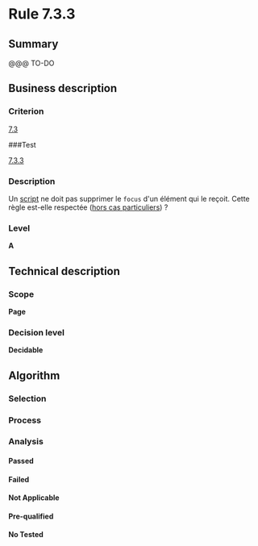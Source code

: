 # Rule 7.3.3

## Summary

@@@ TO-DO

## Business description

### Criterion

[7.3](http://references.modernisation.gouv.fr/sites/default/files/RGAA3_RC2-1/referentiel_technique.htm#crit-7-3)

###Test

[7.3.3](http://references.modernisation.gouv.fr/sites/default/files/RGAA3_RC2-1/referentiel_technique.htm#test-7-3-3)

### Description

Un <a href="http://references.modernisation.gouv.fr/sites/default/files/RGAA3_RC2-1/glossaire.htm#mScript">script</a> ne doit pas supprimer le `focus` d'un &eacute;l&eacute;ment qui le re&ccedil;oit. Cette r&egrave;gle est-elle respect&eacute;e (<a href="http://references.modernisation.gouv.fr/sites/default/files/RGAA3_RC2-1/cas_particulier.htm#cpCrit7-3" title="Cas particuliers pour le crit&egrave;re 7.3">hors cas particuliers</a>) ?

### Level

**A**

## Technical description

### Scope

**Page**

### Decision level

**Decidable**

## Algorithm

### Selection

### Process

### Analysis

#### Passed

#### Failed

#### Not Applicable

#### Pre-qualified

#### No Tested 






